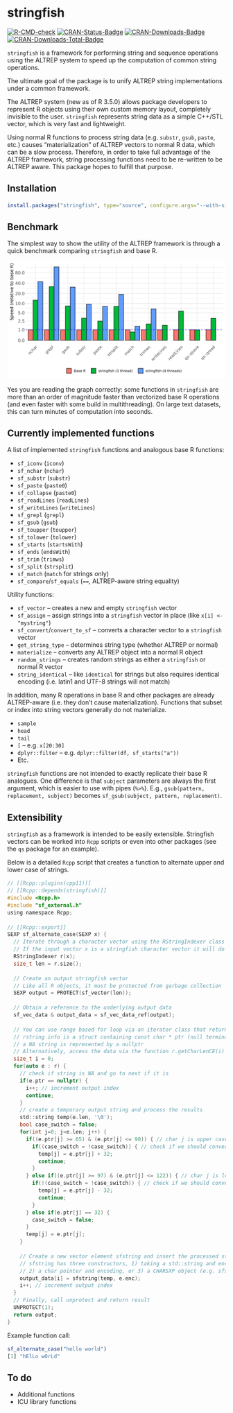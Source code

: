 stringfish
================

[![R-CMD-check](https://github.com/traversc/stringfish/workflows/R-CMD-check/badge.svg)](https://github.com/traversc/stringfish/actions)
[![CRAN-Status-Badge](https://www.r-pkg.org/badges/version/stringfish)](https://cran.r-project.org/package=stringfish)
[![CRAN-Downloads-Badge](https://cranlogs.r-pkg.org/badges/stringfish)](https://cran.r-project.org/package=stringfish)
[![CRAN-Downloads-Total-Badge](https://cranlogs.r-pkg.org/badges/grand-total/stringfish)](https://cran.r-project.org/package=stringfish)

`stringfish` is a framework for performing string and sequence
operations using the ALTREP system to speed up the computation of common
string operations.

The ultimate goal of the package is to unify ALTREP string
implementations under a common framework.

The ALTREP system (new as of R 3.5.0) allows package developers to
represent R objects using their own custom memory layout, completely
invisible to the user. `stringfish` represents string data as a simple
C++/STL vector, which is very fast and lightweight.

Using normal R functions to process string data (e.g. `substr`, `gsub`,
`paste`, etc.) causes “materialization” of ALTREP vectors to normal R
data, which can be a slow process. Therefore, in order to take full
advantage of the ALTREP framework, string processing functions need to
be re-written to be ALTREP aware. This package hopes to fulfill that
purpose.

## Installation

``` r
install.packages("stringfish", type="source", configure.args="--with-simd=AVX2")
```

## Benchmark

The simplest way to show the utility of the ALTREP framework is through
a quick benchmark comparing `stringfish` and base R.

![](vignettes/bench_v2.png "bench_v2")

Yes you are reading the graph correctly: some functions in `stringfish`
are more than an order of magnitude faster than vectorized base R
operations (and even faster with some build in multithreading). On large
text datasets, this can turn minutes of computation into seconds.

## Currently implemented functions

A list of implemented `stringfish` functions and analogous base R
functions:

  - `sf_iconv` (`iconv`)
  - `sf_nchar` (`nchar`)
  - `sf_substr` (`substr`)
  - `sf_paste` (`paste0`)
  - `sf_collapse` (`paste0`)
  - `sf_readLines` (`readLines`)
  - `sf_writeLines` (`writeLines`)
  - `sf_grepl` (`grepl`)
  - `sf_gsub` (`gsub`)
  - `sf_toupper` (`toupper`)
  - `sf_tolower` (`tolower`)
  - `sf_starts` (`startsWith`)
  - `sf_ends` (`endsWith`)
  - `sf_trim` (`trimws`)
  - `sf_split` (`strsplit`)
  - `sf_match` (`match` for strings only)
  - `sf_compare`/`sf_equals` (`==`, ALTREP-aware string equality)

Utility functions:

  - `sf_vector` – creates a new and empty `stringfish` vector
  - `sf_assign` – assign strings into a `stringfish` vector in place
    (like `x[i] <- "mystring"`)
  - `sf_convert`/`convert_to_sf` – converts a character vector to a
    `stringfish` vector
  - `get_string_type` – determines string type (whether ALTREP or
    normal)
  - `materialize` – converts any ALTREP object into a normal R object
  - `random_strings` – creates random strings as either a `stringfish`
    or normal R vector
  - `string_identical` – like `identical` for strings but also requires
    identical encoding (i.e. latin1 and UTF-8 strings will not match)

In addition, many R operations in base R and other packages are already
ALTREP-aware (i.e. they don’t cause materialization). Functions that
subset or index into string vectors generally do not materialize.

  - `sample`
  - `head`
  - `tail`
  - `[` – e.g. `x[20:30]`
  - `dplyr::filter` – e.g. `dplyr::filter(df, sf_starts("a"))`
  - Etc.

`stringfish` functions are not intended to exactly replicate their base
R analogues. One difference is that `subject` parameters are always the
first argument, which is easier to use with pipes (`%>%`). E.g.,
`gsub(pattern, replacement, subject)` becomes `sf_gsub(subject, pattern,
replacement)`.

## Extensibility

`stringfish` as a framework is intended to be easily extensible.
Stringfish vectors can be worked into `Rcpp` scripts or even into other
packages (see the `qs` package for an example).

Below is a detailed `Rcpp` script that creates a function to alternate
upper and lower case of strings.

``` c
// [[Rcpp::plugins(cpp11)]]
// [[Rcpp::depends(stringfish)]]
#include <Rcpp.h>
#include "sf_external.h"
using namespace Rcpp;

// [[Rcpp::export]]
SEXP sf_alternate_case(SEXP x) {
  // Iterate through a character vector using the RStringIndexer class
  // If the input vector x is a stringfish character vector it will do so without materialization
  RStringIndexer r(x);
  size_t len = r.size();
  
  // Create an output stringfish vector
  // Like all R objects, it must be protected from garbage collection
  SEXP output = PROTECT(sf_vector(len));
  
  // Obtain a reference to the underlying output data
  sf_vec_data & output_data = sf_vec_data_ref(output);
  
  // You can use range based for loop via an iterator class that returns RStringIndexer::rstring_info e
  // rstring info is a struct containing const char * ptr (null terminated), int len, and cetype_t enc
  // a NA string is represented by a nullptr
  // Alternatively, access the data via the function r.getCharLenCE(i)
  size_t i = 0;
  for(auto e : r) {
    // check if string is NA and go to next if it is
    if(e.ptr == nullptr) {
      i++; // increment output index
      continue;
    }
    // create a temporary output string and process the results
    std::string temp(e.len, '\0');
    bool case_switch = false;
    for(int j=0; j<e.len; j++) {
      if((e.ptr[j] >= 65) & (e.ptr[j] <= 90)) { // char j is upper case
        if((case_switch = !case_switch)) { // check if we should convert to lower case
          temp[j] = e.ptr[j] + 32;
          continue;
        }
      } else if((e.ptr[j] >= 97) & (e.ptr[j] <= 122)) { // char j is lower case
        if(!(case_switch = !case_switch)) { // check if we should convert to upper case
          temp[j] = e.ptr[j] - 32;
          continue;
        }
      } else if(e.ptr[j] == 32) {
        case_switch = false;
      }
      temp[j] = e.ptr[j];
    }
    
    // Create a new vector element sfstring and insert the processed string into the stringfish vector
    // sfstring has three constructors, 1) taking a std::string and encoding, 
    // 2) a char pointer and encoding, or 3) a CHARSXP object (e.g. sfstring(NA_STRING))
    output_data[i] = sfstring(temp, e.enc);
    i++; // increment output index
  }
  // Finally, call unprotect and return result
  UNPROTECT(1);
  return output;
}
```

Example function call:

``` r
sf_alternate_case("hello world") 
[1] "hElLo wOrLd"
```

## To do

  - Additional functions
  - ICU library functions
